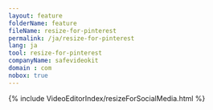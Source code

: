 ```yaml
---
layout: feature
folderName: feature
fileName: resize-for-pinterest
permalink: /ja/resize-for-pinterest
lang: ja
tool: resize-for-pinterest
companyName: safevideokit
domain : com
nobox: true
---
```


{% include VideoEditorIndex/resizeForSocialMedia.html %}

   